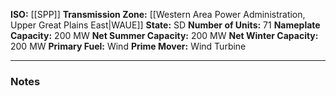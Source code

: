 **ISO:** [[SPP]]
**Transmission Zone:** [[Western Area Power Administration, Upper Great Plains East|WAUE]]
**State:** SD
**Number of Units:** 71
**Nameplate Capacity:** 200 MW
**Net Summer Capacity:** 200 MW
**Net Winter Capacity:** 200 MW
**Primary Fuel:** Wind
**Prime Mover:** Wind Turbine

---
### Notes